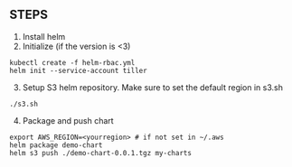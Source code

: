 ## STEPS
1. Install helm
2. Initialize (if the version is <3)
```
kubectl create -f helm-rbac.yml
helm init --service-account tiller
```
3. Setup S3 helm repository.
Make sure to set the default region in s3.sh
```
./s3.sh
```
4. Package and push chart
```
export AWS_REGION=<yourregion> # if not set in ~/.aws
helm package demo-chart
helm s3 push ./demo-chart-0.0.1.tgz my-charts
```